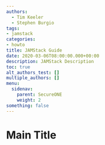 ```yaml
---
authors:
  - Tim Keeler
  - Stephen Burgio
tags:
- jamstack
categories:
- howto
title: JAMStack Guide
date: 2020-03-06T08:00:00.000+00:00
description: JAMStack Description
toc: true
alt_authors_test: []
multiple_authors: []
menu:
  sidenav:
    parent: SecureONE
    weight: 2
something: false
---
```

# Main Title